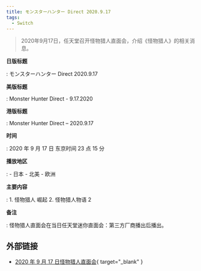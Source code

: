 ```yaml
---
title: モンスターハンター Direct 2020.9.17
tags:
  - Switch
---
```


> 2020年9月17日，任天堂召开怪物猎人直面会，介绍《怪物猎人》的相关消息。

**日版标题**

:   モンスターハンター Direct 2020.9.17

**美版标题**

:   Monster Hunter Direct - 9.17.2020

**港版标题**

:   Monster Hunter Direct – 2020.9.17

**时间**

:   2020 年 9 月 17 日 东京时间 23 点 15 分

**播放地区**

:   - 日本
    - 北美
    - 欧洲

**主要内容**

:   1. 怪物猎人 崛起
    2. 怪物猎人物语 2

**备注**

:   怪物猎人直面会在当日任天堂迷你直面会：第三方厂商播出后播出。

## 外部链接

- [2020 年 9 月 17 日怪物猎人直面会](https://www.bilibili.com/video/BV1rr4y1T7hU/){ target="_blank" }
